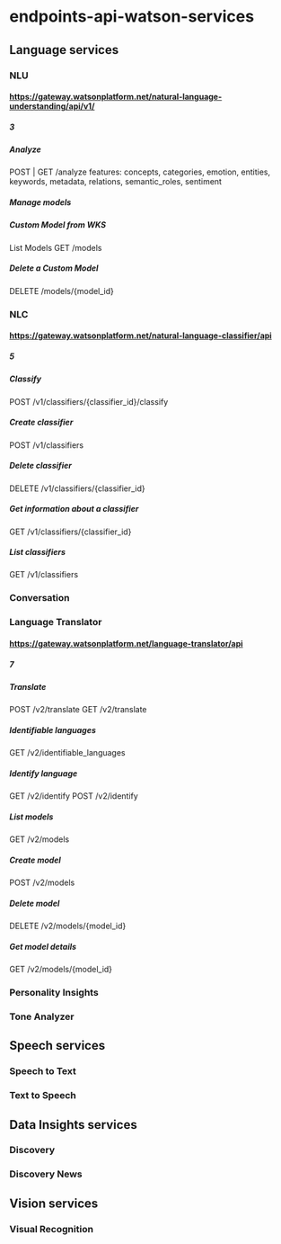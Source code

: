 # endpoints-api-watson-services
## Language services
### NLU
#### https://gateway.watsonplatform.net/natural-language-understanding/api/v1/
##### 3
##### Analyze
POST | GET /analyze
features: concepts, categories, emotion, entities, keywords, metadata, relations, semantic_roles, sentiment   
##### Manage models
##### Custom Model from WKS
List Models
GET /models<br>
##### Delete a Custom Model
DELETE /models/{model_id}

### NLC
#### https://gateway.watsonplatform.net/natural-language-classifier/api
##### 5
##### Classify
POST /v1/classifiers/{classifier_id}/classify
##### Create classifier
POST /v1/classifiers
##### Delete classifier
DELETE /v1/classifiers/{classifier_id}
##### Get information about a classifier
GET /v1/classifiers/{classifier_id}
##### List classifiers
GET /v1/classifiers

### Conversation

### Language Translator
#### https://gateway.watsonplatform.net/language-translator/api
##### 7
##### Translate
POST /v2/translate
GET /v2/translate
##### Identifiable languages
GET /v2/identifiable_languages
##### Identify language
GET /v2/identify
POST /v2/identify
##### List models
GET /v2/models
##### Create model
POST /v2/models
##### Delete model
DELETE /v2/models/{model_id}
##### Get model details
GET /v2/models/{model_id}

### Personality Insights

### Tone Analyzer

## Speech services
### Speech to Text

### Text to Speech

## Data Insights services
### Discovery

### Discovery News

## Vision services
### Visual Recognition
